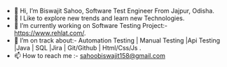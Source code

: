 - 👋 Hi, I’m Biswajit Sahoo, Software Test Engineer From Jajpur, Odisha.
- 👀 I Like to explore new trends and learn new Technologies.
- 🌱 I’m currently working on Software Testing Project:- https://www.rehlat.com/.
- 💞️ I’m on track about:- Automation Testing | Manual Testing |Api Testing |Java | SQL |Jira | Git/Github | Html/Css/Js .
- 📫 How to reach me :- sahoobiswajit158@gmail.com

<!---
Biswajit483/Biswajit483 is a ✨ special ✨ repository because its `README.md` (this file) appears on your GitHub profile.
You can click the Preview link to take a look at your changes.
--->
